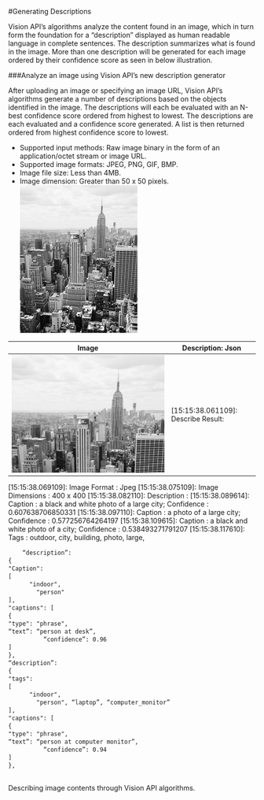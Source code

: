 <!-- 
NavPath: Computer Vision API
LinkLabel: Describing Images
Url: Computer-Vision-API/documentation/DescribingImages
Weight: 40
-->
#Generating Descriptions

Vision API’s algorithms analyze the content found in an image, which in turn form the foundation for a “description” displayed as human readable language in complete sentences. The description summarizes what is found in the image. More than one description will be generated for each image ordered by their confidence score as seen in below illustration.

###Analyze an image using Vision API’s new description generator

After uploading an image or specifying an image URL, Vision API’s algorithms generate a number of descriptions based on the objects identified in the image. The descriptions will each be evaluated with an N-best confidence score ordered from highest to lowest. The descriptions are each evaluated and a confidence score generated. A list is then returned ordered from highest confidence score to lowest.

 * Supported input methods: Raw image binary in the form of an application/octet stream or image URL.
 * Supported image formats: JPEG, PNG, GIF, BMP.
 * Image file size: Less than 4MB.
 * Image dimension: Greater than 50 x 50 pixels.
 ![Big_city](./Images/bw_buildings.jpg)
  
Image  | Description: Json
------|------|
![Big_city](./Images/Big_city.PNG) | [15:15:38.061109]: Describe Result:
[15:15:38.069109]: Image Format : Jpeg
[15:15:38.075109]: Image Dimensions : 400 x 400
[15:15:38.082110]: Description : 
[15:15:38.089614]:    Caption : a black and white photo of a large city; Confidence : 0.607638706850331
[15:15:38.097110]:    Caption : a photo of a large city; Confidence : 0.577256764264197
[15:15:38.109615]:    Caption : a black and white photo of a city; Confidence : 0.538493271791207
[15:15:38.117610]:    Tags : outdoor, city, building, photo, large, 
```
 	“description”: 
{
"Caption": 
[
      "indoor",
        "person"
], 
"captions": [
{
"type": "phrase",
“text”: “person at desk”,
          “confidence”: 0.96
]
},
“description”: 
{
"tags": 
[
      "indoor",
        "person", “laptop”, “computer_monitor”
], 
"captions": [
{
"type": "phrase",
“text”: “person at computer monitor”,
          “confidence”: 0.94
]
},
	
```

Describing image contents through Vision API algorithms.

